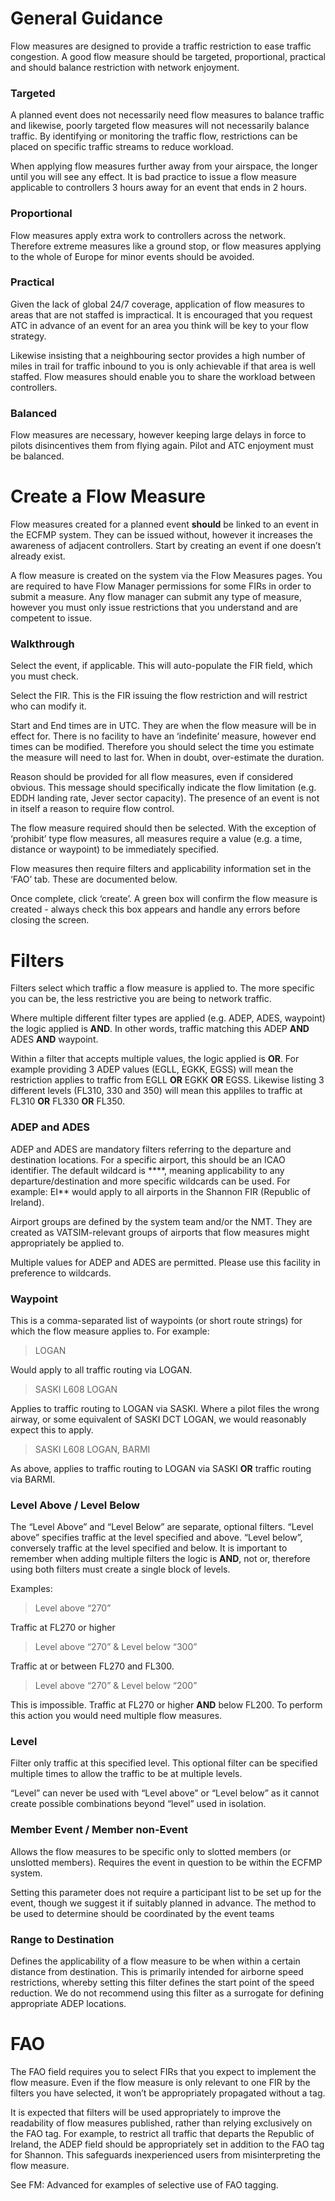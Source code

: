 # General Guidance
Flow measures are designed to provide a traffic restriction to ease traffic congestion. A good flow measure should be targeted, proportional, practical and should balance restriction with network enjoyment.

### Targeted

A planned event does not necessarily need flow measures to balance traffic and likewise, poorly targeted flow measures will not necessarily balance traffic. By identifying or monitoring the traffic flow, restrictions can be placed on specific traffic streams to reduce workload.

When applying flow measures further away from your airspace, the longer until you will see any effect. It is bad practice to issue a flow measure applicable to controllers 3 hours away for an event that ends in 2 hours.

### Proportional

Flow measures apply extra work to controllers across the network. Therefore extreme measures like a ground stop, or flow measures applying to the whole of Europe for minor events should be avoided.

### Practical

Given the lack of global  24/7 coverage, application of flow measures to areas that are not staffed is impractical. It is encouraged that you request ATC in advance of an event for an area you think will be key to your flow strategy.

Likewise insisting that a neighbouring sector provides a high number of miles in trail for traffic inbound to you is only achievable if that area is well staffed. Flow measures should enable you to share the workload between controllers.

### Balanced

Flow measures are necessary, however keeping large delays in force to pilots disincentives them from flying again. Pilot and ATC enjoyment must be balanced.

# Create a Flow Measure

Flow measures created for a planned event **should** be linked to an event in the ECFMP system. They can be issued without, however it increases the awareness of adjacent controllers. Start by creating an event if one doesn’t already exist.

A flow measure is created on the system via the Flow Measures pages. You are required to have Flow Manager permissions for some FIRs in order to submit a measure. Any flow manager can submit any type of measure, however you must only issue restrictions that you understand and are competent to issue.

### Walkthrough
Select the event, if applicable. This will auto-populate the FIR field, which you must check.

Select the FIR. This is the FIR issuing the flow restriction and will restrict who can modify it. 

Start and End times are in UTC. They are when the flow measure will be in effect for. There is no facility to have an ‘indefinite’ measure, however end times can be modified. Therefore you should select the time you estimate the measure will need to last for. When in doubt, over-estimate the duration.

Reason should be provided for all flow measures, even if considered obvious. This message should specifically indicate the flow limitation (e.g. EDDH landing rate, Jever sector capacity). The presence of an event is not in itself a reason to require flow control.

The flow measure required should then be selected. With the exception of ‘prohibit’ type flow measures, all measures require a value (e.g. a time, distance or waypoint) to be immediately specified.

Flow measures then require filters and applicability information set in the ‘FAO’ tab. These are documented below.

Once complete, click ‘create’. A green box will confirm the flow measure is created - always check this box appears and handle any errors before closing the screen.


# Filters

Filters select which traffic a flow measure is applied to. The more specific you can be, the less restrictive you are being to network traffic. 

Where multiple different filter types are applied (e.g. ADEP, ADES, waypoint) the logic applied is **AND**. In other words, traffic matching this ADEP **AND** ADES **AND** waypoint.

Within a filter that accepts multiple values, the logic applied is  **OR**. For example providing 3 ADEP values (EGLL, EGKK, EGSS) will mean the restriction applies to traffic from EGLL  **OR** EGKK  **OR** EGSS. Likewise listing 3 different levels (FL310, 330 and 350) will mean this appliles to traffic at FL310 **OR**  FL330 **OR** FL350.



### ADEP and ADES
ADEP and ADES are mandatory filters referring to the departure and destination locations. For a specific airport, this should be an ICAO identifier. The default wildcard is \*\*\*\*, meaning applicability to any departure/destination and more specific wildcards can be used. For example: EI\*\* would apply to all airports in the Shannon FIR (Republic of Ireland). 

Airport groups are defined by the system team and/or the NMT. They are created as VATSIM-relevant groups of airports that flow measures might appropriately be applied to. 

Multiple values for ADEP and ADES are permitted. Please use this facility in preference to wildcards.

### Waypoint
This is a comma-separated list of waypoints (or short route strings) for which the flow measure applies to. For example:

> LOGAN

Would apply to all traffic routing via LOGAN.

> SASKI L608 LOGAN

Applies to traffic routing to LOGAN via SASKI. Where a pilot files the wrong airway, or some equivalent of SASKI DCT LOGAN, we would reasonably expect this to apply.

> SASKI L608 LOGAN, BARMI

As above, applies to traffic routing to LOGAN via SASKI **OR** traffic routing via BARMI.

### Level Above / Level Below

The “Level Above” and “Level Below” are separate, optional filters. “Level above” specifies traffic at the level specified and above. “Level below”, conversely traffic at the level specified and below. It is important to remember when adding multiple filters the logic is **AND**, not or, therefore using both filters must create a single block of levels.

Examples:

> Level above “270”

Traffic at FL270 or higher

> Level above “270” & Level below “300”

Traffic at or between FL270 and FL300.

> Level above “270” & Level below “200”

This is impossible. Traffic at FL270 or higher **AND** below FL200. To perform this action you would need multiple flow measures.

### Level

Filter only traffic at this specified level. This optional filter can be specified multiple times to allow the traffic to be at multiple levels.

“Level” can never be used with “Level above” or “Level below” as it cannot create possible combinations beyond “level” used in isolation.


### Member Event / Member non-Event

Allows the flow measures to be specific only to slotted members (or unslotted members). Requires the event in question to be within the ECFMP system.

Setting this parameter does not require a participant list to be set up for the event, though we suggest it if suitably planned in advance. The method to be used to determine should be coordinated by the event teams

### Range to Destination

Defines the applicability of a flow measure to be when within a certain distance from destination. This is primarily intended for airborne speed restrictions, whereby setting this filter defines the start point of the speed reduction. We do not recommend using this filter as a surrogate for defining appropriate ADEP locations.


# FAO
The FAO field requires you to select FIRs that you expect to implement the flow measure. Even if the flow measure is only relevant to one FIR by the filters you have selected, it won’t be appropriately propagated without a tag.

It is expected that filters will be used appropriately to improve the readability of flow measures published, rather than relying exclusively on the FAO tag. For example, to restrict all traffic that departs the Republic of Ireland, the ADEP field should be appropriately set in addition to the FAO tag for Shannon. This safeguards inexperienced users from misinterpreting the flow measure.

See FM: Advanced for examples of selective use of FAO tagging.
